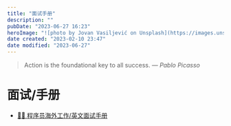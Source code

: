 ```yaml
---
title: "面试手册"
description: ""
pubDate: "2023-06-27 16:23"
heroImage: "![photo by Jovan Vasiljević on Unsplash](https://images.unsplash.com/photo-1686174484623-9402d1d36ba5?crop=entropy&cs=srgb&fm=jpg&ixid=M3wzNjM5Nzd8MHwxfHJhbmRvbXx8fHx8fHx8fDE2ODc4NDUwNjN8&ixlib=rb-4.0.3&q=85&w=1200&h=400)"
date created: "2023-02-10 23:47"
date modified: "2023-06-27"
---
```


> Action is the foundational key to all success.
> — <cite>Pablo Picasso</cite>


# 面试/手册

- [🏂🏻 程序员海外工作/英文面试手册](https://github.com/eliaszon/Programmers-Overseas-Job-Interview-Handbook)
